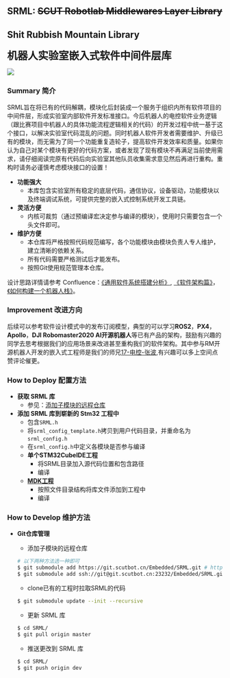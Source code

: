 ## SRML: ~~SCUT Robotlab Middlewares Layer Library~~ 
## Shit Rubbish Mountain Library
<Font><font size="5">**机器人实验室嵌入式软件中间件层库**</Font>

![](https://img.shields.io/badge/当前版本-V2.2-blue.svg)

### Summary 简介 

SRML旨在将已有的代码解耦，模块化后封装成一个服务于组织内所有软件项目的中间件层，形成实验室内部软件开发标准接口。今后机器人的电控软件业务逻辑（跟比赛项目中机器人的具体功能流程逻辑相关的代码）的开发过程中统一基于这个接口，以解决实验室代码混乱的问题。同时机器人软件开发者需要维护、升级已有的模块，而无需为了同一个功能重复造轮子，提高软件开发效率和质量。如果你认为自己对某个模块有更好的代码方案，或者发现了现有模块不再满足当前使用需求，请仔细阅读完原有代码后向实验室其他队员收集需求意见然后再进行重构。重构时请务必谨慎考虑模块接口的设置！
- __功能强大__
  - 本库包含实验室所有稳定的底层代码，通信协议，设备驱动，功能模块以及终端调试系统，可提供完整的嵌入式控制系统开发工具链。
- __灵活方便__
  - 内核可裁剪（通过预编译宏决定参与编译的模块），使用时只需要包含一个头文件即可。
- __维护方便__
  - 本仓库将严格按照代码规范编写，各个功能模块由模块负责人专人维护，建立清晰的依赖关系。
  - 所有代码需要严格测试后才能发布。
  - 按照Git使用规范管理本仓库。

设计思路详情请参考 Confluence：[《通用软件系统搭建分析》](https://bbs.scutbot.cn/x/k4BPAQ), [《软件架构篇》](https://bbs.scutbot.cn/x/GoDKAQ)，[《如何构建一个机器人栈》](https://bbs.scutbot.cn/x/OYDKAQ)。

### Improvement 改进方向

后续可以参考软件设计模式中的发布订阅模型，典型的可以学习**ROS2**，**PX4**，**Apollo**，**DJI Robomaster2020 AI开源机器人**等已有产品的架构，鼓励有兴趣的同学去思考根据我们的应用场景来改进甚至重构我们的软件架构。其中参与RM开源机器人开发的嵌入式工程师是我们的师兄[17-电控-张波](https://bbs.scutbot.cn/x/IIDKAQ),有兴趣可以多上空间点赞评论催更。

### How to Deploy 配置方法
- __获取 SRML 库__
  - 参见：[添加子模块的远程仓库](#添加子模块的远程仓库)
- __添加 SRML 库到崭新的 Stm32 工程中__
  - 包含`SRML.h`
  - 将`srml_config_template.h`拷贝到用户代码目录，并重命名为`srml_config.h`
  - 在`srml_config.h`中定义各模块是否参与编译
  - __单个STM32CubeIDE工程__
    - 将SRML目录加入源代码位置和包含路径
    - 编译
  - [__MDK工程__](https://git.scutbot.cn/Embedded/20_Project_Template.git)
    - 按照文件目录结构将库文件添加到工程中
    - 编译

### How to Develop 维护方法
- __Git仓库管理__
  - 添加子模块的远程仓库

  ```bash
  # 以下两种方法选一种即可
  $ git submodule add https://git.scutbot.cn/Embedded/SRML.git # http方法
  $ git submodule add ssh://git@git.scutbot.cn:23232/Embedded/SRML.git # ssh方法
  ```

  - clone已有的工程时拉取SRML的代码
  ```bash
  $ git submodule update --init --recursive
  ```

  - 更新 SRML 库

  ```bash
  $ cd SRML/
  $ git pull origin master
  ```

  - 推送更改到 SRML 库
  
  ```bash
  $ cd SRML/
  $ git push origin dev
  ```
